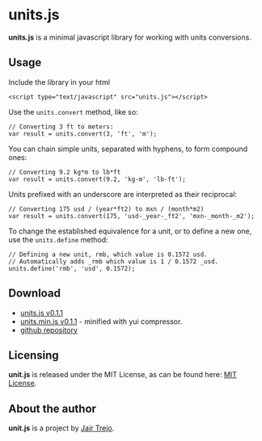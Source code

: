 units.js
========

**units.js** is a minimal javascript library for working with units conversions.

Usage
-----

Include the library in your html

    <script type="text/javascript" src="units.js"></script>

Use the `units.convert` method, like so:

    // Converting 3 ft to meters:
    var result = units.convert(3, 'ft', 'm');

You can chain simple units, separated with hyphens, to form compound ones:

    // Converting 9.2 kg*m to lb*ft
    var result = units.convert(9.2, 'kg-m', 'lb-ft');

Units prefixed with an underscore are interpreted as their reciprocal:

    // Converting 175 usd / (year*ft2) to mxn / (month*m2)
    var result = units.convert(175, 'usd-_year-_ft2', 'mxn-_month-_m2');

To change the established equivalence for a unit, or to define a new one, use the `units.define` method:

    // Defining a new unit, rmb, which value is 0.1572 usd.
    // Automatically adds _rmb which value is 1 / 0.1572 _usd.
    units.define('rmb', 'usd', 0.1572);

Download
--------

* [units.js v0.1.1](https://github.com/jairtrejo/units.js/raw/master/units.js)
* [units.min.js v0.1.1](https://github.com/jairtrejo/units.js/raw/master/units.min.js) - minified with yui compressor.
* [github repository](https://github.com/jairtrejo/units.js)

Licensing
---------
**unit.js** is released under the MIT License, as can be found here: [MIT License](http://www.opensource.org/licenses/MIT).

About the author
----------------
**unit.js** is a project by [Jair Trejo](http://jairtrejo.mx).
